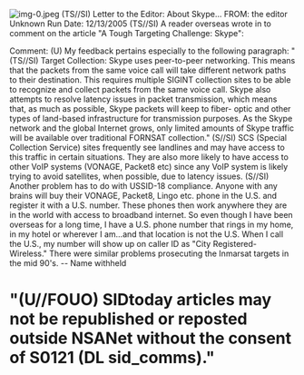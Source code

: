 ![img-0.jpeg](img-0.jpeg)
(TS//SI) Letter to the Editor: About Skype...
FROM: the editor
Unknown
Run Date: 12/13/2005
(TS//SI) A reader overseas wrote in to comment on the article "A Tough Targeting Challenge: Skype":

Comment:
(U) My feedback pertains especially to the following paragraph:
"(TS//SI) Target Collection: Skype uses peer-to-peer networking. This means that the packets from the same voice call will take different network paths to their destination. This requires multiple SIGINT collection sites to be able to recognize and collect packets from the same voice call. Skype also attempts to resolve latency issues in packet transmission, which means that, as much as possible, Skype packets will keep to fiber- optic and other types of land-based infrastructure for transmission purposes. As the Skype network and the global Internet grows, only limited amounts of Skype traffic will be available over traditional FORNSAT collection."
(S//SI) SCS (Special Collection Service) sites frequently see landlines and may have access to this traffic in certain situations. They are also more likely to have access to other VoIP systems (VONAGE, Packet8 etc) since any VoIP system is likely trying to avoid satellites, when possible, due to latency issues.
(S//SI) Another problem has to do with USSID-18 compliance. Anyone with any brains will buy their VONAGE, Packet8, Lingo etc. phone in the U.S. and register it with a U.S. number. These phones then work anywhere they are in the world with access to broadband internet. So even though I have been overseas for a long time, I have a U.S. phone number that rings in my home, in my hotel or wherever I am...and that location is not the U.S. When I call the U.S., my number will show up on caller ID as "City Registered- Wireless." There were similar problems prosecuting the Inmarsat targets in the mid 90's.
-- Name withheld

# "(U//FOUO) SIDtoday articles may not be republished or reposted outside NSANet without the consent of S0121 (DL sid_comms)."
